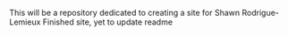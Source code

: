 This will be a repository dedicated to creating a site for Shawn Rodrigue-Lemieux
Finished site, yet to update readme